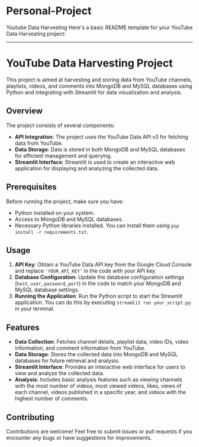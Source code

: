 # Personal-Project
Youtube Data Harvesting
Here's a basic README template for your YouTube Data Harvesting project:

---

# YouTube Data Harvesting Project

This project is aimed at harvesting and storing data from YouTube channels, playlists, videos, and comments into MongoDB and MySQL databases using Python and integrating with Streamlit for data visualization and analysis.

## Overview

The project consists of several components:

- **API Integration**: The project uses the YouTube Data API v3 for fetching data from YouTube.
- **Data Storage**: Data is stored in both MongoDB and MySQL databases for efficient management and querying.
- **Streamlit Interface**: Streamlit is used to create an interactive web application for displaying and analyzing the collected data.

## Prerequisites

Before running the project, make sure you have:

- Python installed on your system.
- Access to MongoDB and MySQL databases.
- Necessary Python libraries installed. You can install them using `pip install -r requirements.txt`.

## Usage

1. **API Key**: Obtain a YouTube Data API key from the Google Cloud Console and replace `'YOUR_API_KEY'` in the code with your API key.
2. **Database Configuration**: Update the database configuration settings (`host`, `user`, `password`, `port`) in the code to match your MongoDB and MySQL database settings.
3. **Running the Application**: Run the Python script to start the Streamlit application. You can do this by executing `streamlit run your_script.py` in your terminal.

## Features

- **Data Collection**: Fetches channel details, playlist data, video IDs, video information, and comment information from YouTube.
- **Data Storage**: Stores the collected data into MongoDB and MySQL databases for future retrieval and analysis.
- **Streamlit Interface**: Provides an interactive web interface for users to view and analyze the collected data.
- **Analysis**: Includes basic analysis features such as viewing channels with the most number of videos, most viewed videos, likes, views of each channel, videos published in a specific year, and videos with the highest number of comments.

## Contributing

Contributions are welcome! Feel free to submit issues or pull requests if you encounter any bugs or have suggestions for improvements.
